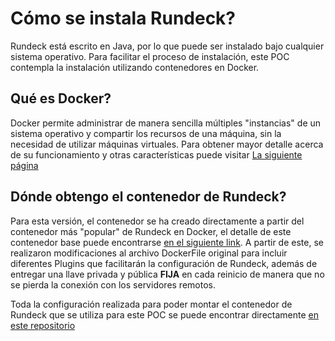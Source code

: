 # Cómo se instala Rundeck? #

Rundeck está escrito en Java, por lo que puede ser instalado bajo cualquier sistema operativo. Para facilitar el proceso de instalación, este POC contempla la instalación utilizando contenedores en Docker.

## Qué es Docker? ##

Docker permite administrar de manera sencilla múltiples "instancias" de un sistema operativo y compartir los recursos de una máquina, sin la necesidad de utilizar máquinas virtuales. Para obtener mayor detalle acerca de su funcionamiento y otras características puede visitar [La siguiente página](https://www.docker.com/what-docker)

## Dónde obtengo el contenedor de Rundeck? ##
Para esta versión, el contenedor se ha creado directamente a partir del contenedor más "popular" de Rundeck en Docker, el detalle de este contenedor base puede encontrarse [en el siguiente link](https://hub.docker.com/r/jordan/rundeck/).
A partir de este, se realizaron modificaciones al archivo DockerFile original para incluir diferentes Plugins que facilitarán la configuración de Rundeck, además de entregar una llave privada y pública **FIJA** en cada reinicio de manera que no se pierda la conexión con los servidores remotos.

Toda la configuración realizada para poder montar el contenedor de Rundeck que se utiliza para este POC se puede encontrar directamente [en este repositorio](https://bitbucket.org/uaicloudlab/rundeck/src)